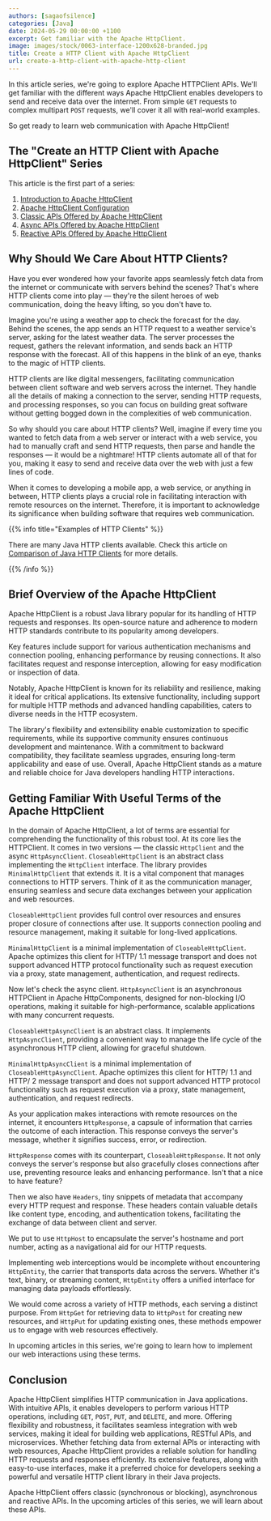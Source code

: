 ```yaml
---
authors: [sagaofsilence]
categories: [Java]
date: 2024-05-29 00:00:00 +1100
excerpt: Get familiar with the Apache HttpClient.
image: images/stock/0063-interface-1200x628-branded.jpg
title: Create a HTTP Client with Apache HttpClient
url: create-a-http-client-with-apache-http-client
---
```


In this article series, we're going to explore Apache HTTPClient APIs. We'll get familiar with the different ways Apache HttpClient enables developers to send and receive data over the internet. From simple `GET` requests to complex multipart `POST` requests, we'll cover it all with real-world examples.

So get ready to learn web communication with Apache HttpClient!

## The "Create an HTTP Client with Apache HttpClient" Series

This article is the first part of a series:

1. [Introduction to Apache HttpClient](/create-a-http-client-with-apache-http-client/)
2. [Apache HttpClient Configuration](/apache-http-client-config/)
3. [Classic APIs Offered by Apache HttpClient](/apache-http-client-classic-apis/)
4. [Async APIs Offered by Apache HttpClient](/apache-http-client-async-apis/)
5. [Reactive APIs Offered by Apache HttpClient](/apache-http-client-reactive-apis/)

## Why Should We Care About HTTP Clients?

Have you ever wondered how your favorite apps seamlessly fetch data from the internet or communicate with servers behind the scenes? That's where HTTP clients come into play — they're the silent heroes of web communication, doing the heavy lifting, so you don't have to.

Imagine you're using a weather app to check the forecast for the day. Behind the scenes, the app sends an HTTP request to a weather service's server, asking for the latest weather data. The server processes the request, gathers the relevant information, and sends back an HTTP response with the forecast. All of this happens in the blink of an eye, thanks to the magic of HTTP clients.

HTTP clients are like digital messengers, facilitating communication between client software and web servers across the internet. They handle all the details of making a connection to the server, sending HTTP requests, and processing responses, so you can focus on building great software without getting bogged down in the complexities of web communication.

So why should you care about HTTP clients? Well, imagine if every time you wanted to fetch data from a web server or interact with a web service, you had to manually craft and send HTTP requests, then parse and handle the responses — it would be a nightmare! HTTP clients automate all of that for you, making it easy to send and receive data over the web with just a few lines of code.

When it comes to developing a mobile app, a web service, or anything in between, HTTP clients plays a crucial role in facilitating interaction with remote resources on the internet. Therefore, it is important to acknowledge its significance when building software that requires web communication.

{{% info title="Examples of HTTP Clients" %}}

There are many Java HTTP clients available. Check this article on [Comparison of Java HTTP Clients](https://reflectoring.io/comparison-of-java-http-clients/) for more details.

{{% /info %}}

## Brief Overview of the Apache HttpClient

Apache HttpClient is a robust Java library popular for its handling of HTTP requests and responses. Its open-source nature and adherence to modern HTTP standards contribute to its popularity among developers.

Key features include support for various authentication mechanisms and connection pooling, enhancing performance by reusing connections. It also facilitates request and response interception, allowing for easy modification or inspection of data.

Notably, Apache HttpClient is known for its reliability and resilience, making it ideal for critical applications. Its extensive functionality, including support for multiple HTTP methods and advanced handling capabilities, caters to diverse needs in the HTTP ecosystem.

The library's flexibility and extensibility enable customization to specific requirements, while its supportive community ensures continuous development and maintenance. With a commitment to backward compatibility, they facilitate seamless upgrades, ensuring long-term applicability and ease of use. Overall, Apache HttpClient stands as a mature and reliable choice for Java developers handling HTTP interactions.

## Getting Familiar With Useful Terms of the Apache HttpClient

In the domain of Apache HttpClient, a lot of terms are essential for comprehending the functionality of this robust tool. At its core lies the HTTPClient. It comes in two versions — the classic `HttpClient` and the async `HttpAsyncClient`. `CloseableHttpClient` is an abstract class implementing the `HttpClient` interface. The library provides `MinimalHttpClient` that extends it. It is a vital component that manages connections to HTTP servers. Think of it as the communication manager, ensuring seamless and secure data exchanges between your application and web resources.

`CloseableHttpClient` provides full control over resources and ensures proper closure of connections after use. It supports connection pooling and resource management, making it suitable for long-lived applications.

`MinimalHttpClient` is a minimal implementation of `CloseableHttpClient`. Apache optimizes this client for HTTP/ 1.1 message transport and does not support advanced HTTP protocol functionality such as request execution via a proxy, state management, authentication, and request redirects.

Now let's check the async client. `HttpAsyncClient` is an asynchronous HTTPClient in Apache HttpComponents, designed for non-blocking I/O operations, making it suitable for high-performance, scalable applications with many concurrent requests.

`CloseableHttpAsyncClient` is an abstract class. It implements `HttpAsyncClient`, providing a convenient way to manage the life cycle of the asynchronous HTTP client, allowing for graceful shutdown.

`MinimalHttpAsyncClient` is a minimal implementation of `CloseableHttpAsyncClient`. Apache optimizes this client for HTTP/ 1.1 and HTTP/ 2 message transport and does not support advanced HTTP protocol functionality such as request execution via a proxy, state management, authentication, and request redirects.

As your application makes interactions with remote resources on the internet, it encounters `HttpResponse`, a capsule of information that carries the outcome of each interaction. This response conveys the server's message, whether it signifies success, error, or redirection.

`HttpResponse` comes with its counterpart, `CloseableHttpResponse`. It not only conveys the server's response but also gracefully closes connections after use, preventing resource leaks and enhancing performance. Isn't that a nice to have feature?

Then we also have `Headers`, tiny snippets of metadata that accompany every HTTP request and response. These headers contain valuable details like content type, encoding, and authentication tokens, facilitating the exchange of data between client and server.

We put to use `HttpHost` to encapsulate the server's hostname and port number, acting as a navigational aid for our HTTP requests.

Implementing web interceptions would be incomplete without encountering `HttpEntity`, the carrier that transports data across the servers. Whether it's text, binary, or streaming content, `HttpEntity` offers a unified interface for managing data payloads effortlessly.

We would come across a variety of HTTP methods, each serving a distinct purpose. From `HttpGet` for retrieving data to `HttpPost` for creating new resources, and `HttpPut` for updating existing ones, these methods empower us to engage with web resources effectively.

In upcoming articles in this series, we're going to learn how to implement our web interactions using these terms.

## Conclusion

Apache HttpClient simplifies HTTP communication in Java applications. With intuitive APIs, it enables developers to perform various HTTP operations, including `GET`, `POST`, `PUT`, and `DELETE`, and more. Offering flexibility and robustness, it facilitates seamless integration with web services, making it ideal for building web applications, RESTful APIs, and microservices. Whether fetching data from external APIs or interacting with web resources, Apache HttpClient provides a reliable solution for handling HTTP requests and responses efficiently. Its extensive features, along with easy-to-use interfaces, make it a preferred choice for developers seeking a powerful and versatile HTTP client library in their Java projects.

Apache HttpClient offers classic (synchronous or blocking), asynchronous and reactive APIs. In the upcoming articles of this series, we will learn about these APIs.
